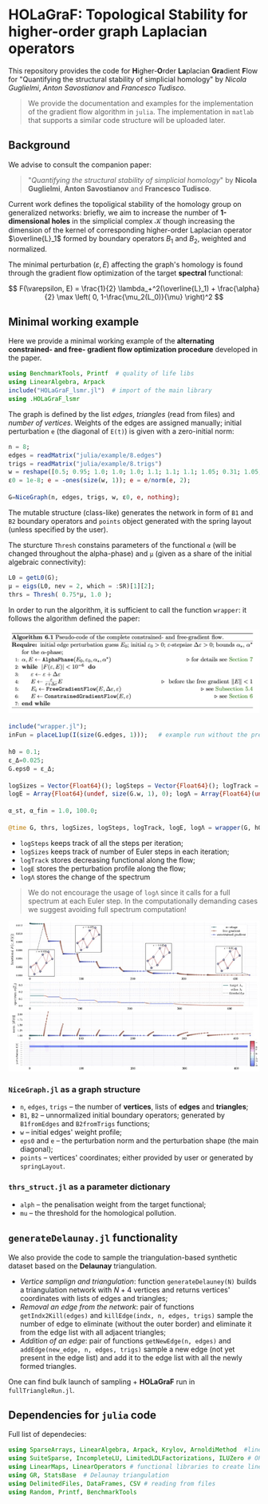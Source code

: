 # HOLaGraF: Topological Stability for higher-order graph Laplacian operators

This repository provides the code for **H**igher-**O**rder **La**placian **Gra**dient  **F**low for "Quantifying the structural stability of simplicial homology" by _Nicola Guglielmi_, _Anton Savostianov_ and _Francesco Tudisco_.

> We provide the documentation and examples for the implementation of the gradient flow algorithm in `julia`. The implementation in `matlab` that supports a similar code structure will be uploaded later. 

## Background

We advise to consult the companion paper:

> "*Quantifying the structural stability of simplicial homology*" by **Nicola Guglielmi**, **Anton Savostianov** and **Francesco Tudisco**.

Current work defines the topoligical stability of the homology group on generalized networks: briefly,  we aim to increase the number of **1-dimensional holes** in the simplicial complex $\mathcal{K}$ though increasing the dimension of the kernel of corresponding higher-order Laplacian operator $\overline{L}_1$  formed by boundary operators $B_1$ and $B_2$, weighted and normalized.

The minimal perturbation $(\varepsilon, E)$ affecting the graph's homology is found through the gradient flow optimization of the target **spectral** functional:

$$
 F(\varepsilon, E) = \frac{1}{2} \lambda_+^2(\overline{L}_1) + \frac{\alpha}{2} \max \left( 0, 1-\frac{\mu_2(L_0)}{\mu} \right)^2
$$


## Minimal working example

Here we provide a minimal working example of the **alternating constrained- and free- gradient flow optimization procedure** developed in the paper.

```julia
using BenchmarkTools, Printf  # quality of life libs
using LinearAlgebra, Arpack
include("HOLaGraF_lsmr.jl")  # import of the main library
using .HOLaGraF_lsmr
```
The graph is defined by the list *edges*, *triangles* (read from files) and *number of vertices*. Weights of the edges are assigned manually; initial perturbation `e` (the diagonal of `E(t)`) is given with a zero-initial norm:
```julia
n = 8;
edges = readMatrix("julia/example/8.edges")
trigs = readMatrix("julia/example/8.trigs")
w = reshape([0.5; 0.95; 1.0; 1.0; 1.0; 1.1; 1.1; 1.1; 1.05; 0.31; 1.05; 0.9].^2, :, 1);
ε0 = 1e-8; e = -ones(size(w, 1)); e = e/norm(e, 2);

G=NiceGraph(n, edges, trigs, w, ε0, e, nothing);
```
The mutable structure (class-like) generates the network in form of `B1` and `B2` boundary operators and `points` object generated with the spring layout (unless specified by the user).

The sturcture `Thresh` constains parameters of the functional `α` (will be changed throughout the alpha-phase) and `μ` (given as a share of the initial algebraic connectivity):
```julia
L0 = getL0(G);
μ = eigs(L0, nev = 2, which = :SR)[1][2];
thrs = Thresh( 0.75*μ, 1.0 );
```
In order to run the algorithm, it is sufficient to call the function `wrapper`: it follows the algorithm defined the paper:

![img/algo.png](img/algo.png)

```julia
include("wrapper.jl");
inFun = placeL1up(I(size(G.edges, 1)));   # example run without the preconditioner

h0 = 0.1;
ε_Δ=0.025;
G.eps0 = ε_Δ;

logSizes = Vector{Float64}(); logSteps = Vector{Float64}(); logTrack = Vector{Float64}();
logE = Array{Float64}(undef, size(G.w, 1), 0); logΛ = Array{Float64}(undef, size(G.w, 1), 0);

α_st, α_fin = 1.0, 100.0;

@time G, thrs, logSizes, logSteps, logTrack, logE, logΛ = wrapper(G, h0, α_st, α_fin, thrs, ε_Δ, logSizes, logSteps, logTrack, logE, logΛ, inFun );
```
+ `logSteps` keeps track of all the steps per iteration;
+ `logSizes` keeps track of number of Euler steps in each iteration;
+ `logTrack` stores decreasing functional along the flow;
+ `logE` stores the perturbation profile along the flow;
+ `logΛ` stores the change of the spectrum

> We do not encourage the usage of  `logΛ` since it calls for a full spectrum at each Euler step. In the computationally demanding cases we suggest avoiding full spectrum computation!

![](img/test2.jpg)

### `NiceGraph.jl` as a graph structure
+ `n`, `edges`, `trigs` – the number of **vertices**, lists of **edges** and **triangles**;
+ `B1`, `B2` – unnormalized initial boundary operators; generated by `B1fromEdges` and `B2fromTrigs` functions;
+ `w` – initial edges' weight profile;
+ `eps0` and `e` – the perturbation norm and the perturbation shape (the main diagonal);
+ `points` – vertices' coordinates; either provided by user or generated by `springLayout`.

### `thrs_struct.jl` as a parameter dictionary
+ `alph` – the penalisation weight from the target functional;
+ `mu` – the threshold for the homological pollution.

## `generateDelaunay.jl` functionality

We also provide the code to sample the triangulation-based synthetic dataset based on the **Delaunay** triangulation.

+ _Vertice samplign and triangulation_: function `generateDelauney(N)` builds a triangulation network with $N+4$ vertices and returns vertices' coordinates with lists of edges and triangles;
+ _Removal an edge from the network_: pair of functions `getIndx2Kill(edges)` and `killEdge(indx, n, edges, trigs)` sample the number of edge to eliminate (without the outer border) and eliminate it from the edge list with all adjacent triangles;
+ _Addition of an edge_: pair of functions `getNewEdge(n, edges)` and  `addEdge(new_edge, n, edges, trigs)` sample a new edge (not yet present in the edge list) and add it to the edge list with all the newly formed triangles.

One can find bulk launch of sampling + **HOLaGraF** run in `fullTriangleRun.jl`.

## Dependencies for `julia` code
Full list of dependecies:
```julia    
using SparseArrays, LinearAlgebra, Arpack, Krylov, ArnoldiMethod  #linear algebra libraries
using SuiteSparse, IncompleteLU, LimitedLDLFactorizations, ILUZero # OPTIONAL: various preconditioners
using LinearMaps, LinearOperators # functional libraries to create linear operators
using GR, StatsBase  # Delaunay triangulation
using DelimitedFiles, DataFrames, CSV # reading from files
using Random, Printf, BenchmarkTools
```